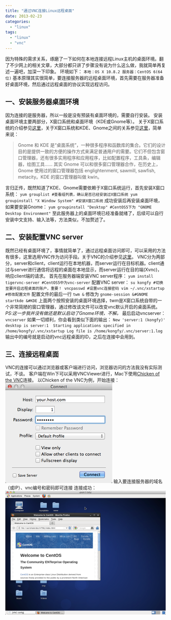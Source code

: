 ```yaml
---
title: "通过VNC连接Linux远程桌面"
date: 2013-02-23
categories: 
  - "linux"
tags: 
  - "linux"
  - "vnc"
---
```


因为特殊的需求关系，琢磨了一下如何在本地连接远程Linux主机的桌面环境。翻了不少网上的相关文章，大部分都只讲了步骤没有说为什么这么做，我就简单再复述一遍吧，加深一下印象。 环境如下： `本地：OS X 10.8.2 服务器：CentOS 6(64位)` 基本原理其实很简单，要连接服务器的远程桌面环境，首先需要在服务器准备好桌面环境，然后通过远程桌面的协议实现远程访问。

<!--more-->

## 一、安装服务器桌面环境

因为连接的是服务器，所以一般是没有预装有桌面环境的，需要自行安装。 安装桌面环境主要两部分，X窗口系统和桌面环境（KDE或Gnome等）。 关于X窗口系统的介绍参见[这里](http://zh.wikipedia.org/wiki/X_Window%E7%B3%BB%E7%B5%B1)，关于X窗口系统和KDE、Gnome之间的关系参见[这里](http://zh.wikipedia.org/wiki/X_Window%E7%B3%BB%E7%BB%9F%E7%9A%84%E5%8D%8F%E8%AE%AE%E5%92%8C%E6%9E%B6%E6%9E%84)，简单来说：

> Gnome 和 KDE 是“桌面系统”，一种很多程序和函数库的集合。它们的设计目的是提供一致的方便的操作方式来满足普通用户的需要。它们不但包含窗口管理器，还有很多实用程序和应用程序，比如配置程序，工具条，编辑器，绘图工具…… 其实 Gnome 可以和很多窗口管理器合作，在历史上，Gnome 使用过的窗口管理器包括 englightenment, sawmill, sawfish, metacity。KDE 的窗口管理器叫做 kwin。

言归正传，既然知道了KDE、Gnome需要依赖于X窗口系统运行，首先安装X窗口系统： `yum grouplist #查看组列表，确认是否已经安装过X窗口系统 yum groupinstall "X Window System" #安装X窗口系统` 成功安装后再安装桌面环境，如果要安装Gnome： `yum groupinstall "Desktop" #CentOS5下为 "GNOME Desktop Environment"` 至此服务器上的桌面环境已经准备就绪了，后续可以自行安装中文支持、输入法等，方法类似，不加赘述了。

## 二、安装配置VNC server

既然已经有桌面环境了，事情就简单了，通过远程桌面访问即可，可以采用的方法有很多，这里选用VNC作为访问手段。关于VNC的介绍参见[这里](http://zh.wikipedia.org/wiki/VNC)。 VNC分为两部分，server和client，client运行在本地机器，而server运行在目标机器。client通过与server进行通信将远程的桌面在本地显示，而server运行在目的端(Xvnc)，响应client端的请求。 首先在服务器端安装VNC server程序： `yum install tigervnc-server #CentOS5中为vnc-server` 配置VNC server： `su kongfy #切换至要开启远程桌面的账户，重要！ vncpasswd #设置vnc连接密码 vim ~/.vnc/xstartup #修改配置文件` 配置文件的最后一行 `twm &` 修改为 `gnome-session &#GNOME startkde &#KDE` 上面两个按照安装的桌面环境选择，twm是X窗口系统自带的一个非常简陋的窗口管理器，通过修改该文件可以改变vnc默认开启的桌面系统。_PS:这一步我并没有做还是默认启动了Gnome环境，不解。_ 最后启动vncserver： `vncserver` 如果一切顺利，你会看到类似下面的输出： `New 'server:1 (kongfy)' desktop is server:1  Starting applications specified in /home/kongfy/.vnc/xstartup Log file is /home/kongfy/.vnc/server:1.log` 输出中的编号就是启动的vnc远程桌面的ID，之后在连接中会用到。

## 三、连接远程桌面

VNC的连接可以通过浏览器或客户端进行访问，浏览器访问的方法我没有实际测试，不谈。 客户端在Win下可以采用VNCViewer进行，Mac下使用[Chicken of the VNC](http://sourceforge.net/projects/cotvnc/)连接。 以Chicken of the VNC为例，开始连接： [![VNC连接](/assets/images/1707697096.png)](/assets/images/1707697096.png) 输入要连接服务器的域名（或IP）、vnc编号和密码即可连接 连接成功： [![471457303](/assets/images/471457303.png)](/assets/images/471457303.png)
